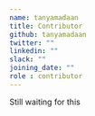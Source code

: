 ```yaml
---
name: tanyamadaan
title: Contributor
github: tanyamadaan
twitter: ""
linkedin: ""
slack: ""
joining_date: ""
role : contributor
---
```


Still waiting for this
